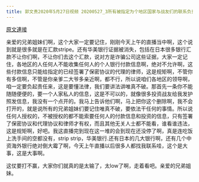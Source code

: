 ```yaml
---
title: 郭文贵2020年5月27日视频 20200527_3所有被指定为个地区国家与战友们的联系负责人都不允许收集和查看任何战友的私人信息和投资相关的任何资料
---
```


[原文連接](https://gnews.org/ThreadView/53479350)

亲爱的兄弟姐妹们啊，这个大家一定要记住，刚刚今天上午的直播当中啊，这个说到就是很多就是在汇款stripe。还有华美银行证据被消失，包括在日本很多银行汇款不让你们啊，不让你们去这个汇款，说对方是诈骗公司这些证据，大家一定记住，各地区的人任何人不能收集任何人的个人银行付款信息啊，绝对不允许啊，这些付款信息只能给指定的已经签署了保密协议的代理的律师，这是规矩啊，不管你有多信啊，不管是你亲爹二大爷多亲近啊，都不行，所以说咱们各地区的领导啊，咱一定要负起责任来，这是要懂法律，我们要讲法讲唯真不破。那首先一条你不能随随便便的，要一个人家私人的信息，这是不可以的，就像很多投资战友给我发护照发信息，我没有一个点开的。我马上告诉他们啊，马上把你这个删除啊，我不会打开的，就是说所有的兄弟姐妹们要记住唯真不破，要依法干任何的事情。所以说任何人授权的，不被授权的都不能索要任何人的付款信息和投资的信息，只有签署了保密协议和代理协议和律师才有权，而且其他无关人士都不能看，谁看谁违法，这是规矩啊，好吧。我这直播完到现在这一堆的会到现在还没停了啊，真是连吃饭上洗手间的空都没有，strip strip，华美银行.还有日本的几大银行啊，还有几个中资海外银行绝对倒大霉了啊，今天上午直播以后很多人都找我联系哇，这个是大事，这是大事啊。

  这仗要打不赢，大家你们就真的是太输了，太low了啊，走着看吧。亲爱的兄弟姐妹。
